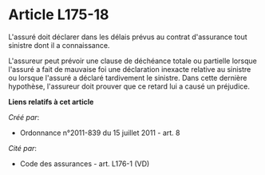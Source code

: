 # Article L175-18

L'assuré doit déclarer dans les délais prévus au contrat d'assurance tout sinistre dont il a connaissance. 

L'assureur peut prévoir une clause de déchéance totale ou partielle lorsque l'assuré a fait de mauvaise foi une déclaration
inexacte relative au sinistre ou lorsque l'assuré a déclaré tardivement le sinistre. Dans cette dernière hypothèse,
l'assureur doit prouver que ce retard lui a causé un préjudice.

**Liens relatifs à cet article**

_Créé par_:

  - Ordonnance n°2011-839 du 15 juillet 2011 - art. 8

_Cité par_:

  - Code des assurances - art. L176-1 (VD)
